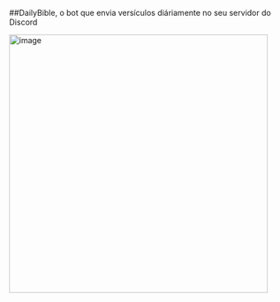 ##DailyBible, o bot que envia versículos diáriamente no seu servidor do Discord



<img width="468" alt="image" src="https://github.com/JohnSilva98/DailyBible/assets/53828298/1d24a7c0-1c86-486d-bc75-8c18559e05d3">

